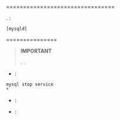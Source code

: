 


 
================================

. :

    [mysqld]
    

 
===============

> **IMPORTANT**
>
> . 
> .

-    :

<!-- -->

    mysql stop service
    *

-    :

<!-- -->

    
    
    
    
    
    
    
    
    
    
    
    
    

-    :

<!-- -->

    

